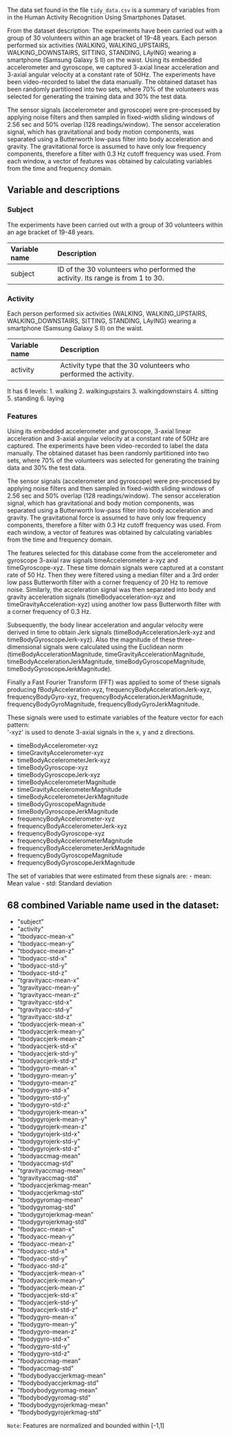 The data set found in the file `tidy_data.csv` is a summary of variables
from in the Human Activity Recognition Using Smartphones Dataset.

From the dataset description: The experiments have been carried out with
a group of 30 volunteers within an age bracket of 19-48 years. Each
person performed six activities (WALKING, WALKING\_UPSTAIRS,
WALKING\_DOWNSTAIRS, SITTING, STANDING, LAyING) wearing a smartphone
(Samsung Galaxy S II) on the waist. Using its embedded accelerometer and
gyroscope, we captured 3-axial linear acceleration and 3-axial angular
velocity at a constant rate of 50Hz. The experiments have been
video-recorded to label the data manually. The obtained dataset has been
randomly partitioned into two sets, where 70% of the volunteers was
selected for generating the training data and 30% the test data.

The sensor signals (accelerometer and gyroscope) were pre-processed by
applying noise filters and then sampled in fixed-width sliding windows
of 2.56 sec and 50% overlap (128 readings/window). The sensor
acceleration signal, which has gravitational and body motion components,
was separated using a Butterworth low-pass filter into body acceleration
and gravity. The gravitational force is assumed to have only low
frequency components, therefore a filter with 0.3 Hz cutoff frequency
was used. From each window, a vector of features was obtained by
calculating variables from the time and frequency domain.

Variable and descriptions
-------------------------

### Subject

The experiments have been carried out with a group of 30 volunteers
within an age bracket of 19-48 years.

<table>
<thead>
<tr class="header">
<th align="left">Variable name</th>
<th align="left">Description</th>
</tr>
</thead>
<tbody>
<tr class="odd">
<td align="left">subject</td>
<td align="left">ID of the 30 volunteers who performed the activity. Its range is from 1 to 30.</td>
</tr>
</tbody>
</table>

### Activity

Each person performed six activities (WALKING, WALKING\_UPSTAIRS,
WALKING\_DOWNSTAIRS, SITTING, STANDING, LAyING) wearing a smartphone
(Samsung Galaxy S II) on the waist.

<table>
<thead>
<tr class="header">
<th align="left">Variable name</th>
<th align="left">Description</th>
</tr>
</thead>
<tbody>
<tr class="odd">
<td align="left">activity</td>
<td align="left">Activity type that the 30 volunteers who performed the activity.</td>
</tr>
</tbody>
</table>

It has 6 levels: 1. walking 2. walkingupstairs 3. walkingdownstairs 4.
sitting 5. standing 6. laying

### Features

Using its embedded accelerometer and gyroscope, 3-axial linear
acceleration and 3-axial angular velocity at a constant rate of 50Hz are
captured. The experiments have been video-recorded to label the data
manually. The obtained dataset has been randomly partitioned into two
sets, where 70% of the volunteers was selected for generating the
training data and 30% the test data.

The sensor signals (accelerometer and gyroscope) were pre-processed by
applying noise filters and then sampled in fixed-width sliding windows
of 2.56 sec and 50% overlap (128 readings/window). The sensor
acceleration signal, which has gravitational and body motion components,
was separated using a Butterworth low-pass filter into body acceleration
and gravity. The gravitational force is assumed to have only low
frequency components, therefore a filter with 0.3 Hz cutoff frequency
was used. From each window, a vector of features was obtained by
calculating variables from the time and frequency domain.

The features selected for this database come from the accelerometer and
gyroscope 3-axial raw signals timeAccelerometer a-xyz and
timeGyroscope-xyz. These time domain signals were captured at a constant
rate of 50 Hz. Then they were filtered using a median filter and a 3rd
order low pass Butterworth filter with a corner frequency of 20 Hz to
remove noise. Similarly, the acceleration signal was then separated into
body and gravity acceleration signals (timeBodyacceleration-xyz and
timeGravityAcceleration-xyz) using another low pass Butterworth filter
with a corner frequency of 0.3 Hz.

Subsequently, the body linear acceleration and angular velocity were
derived in time to obtain Jerk signals (timeBodyAccelerationJerk-xyz and
timeBodyGyroscopeJerk-xyz). Also the magnitude of these
three-dimensional signals were calculated using the Euclidean norm
(timeBodyAccelerationMagnitude, timeGravityAccelerationMagnitude,
timeBodyAccelerationJerkMagnitude, timeBodyGyroscopeMagnitude,
timeBodyGyroscopeJerkMagnitude).

Finally a Fast Fourier Transform (FFT) was applied to some of these
signals producing fBodyAcceleration-xyz,
frequencyBodyAccelerationJerk-xyz, frequencyBodyGyro-xyz,
frequencyBodyAccelerationJerkMagnitude, frequencyBodyGyroMagnitude,
frequencyBodyGyroJerkMagnitude.

These signals were used to estimate variables of the feature vector for
each pattern:  
'-xyz' is used to denote 3-axial signals in the x, y and z directions.

-   timeBodyAccelerometer-xyz
-   timeGravityAccelerometer-xyz
-   timeBodyAccelerometerJerk-xyz
-   timeBodyGyroscope-xyz
-   timeBodyGyroscopeJerk-xyz
-   timeBodyAccelerometerMagnitude
-   timeGravityAccelerometerMagnitude
-   timeBodyAccelerometerJerkMagnitude
-   timeBodyGyroscopeMagnitude
-   timeBodyGyroscopeJerkMagnitude
-   frequencyBodyAccelerometer-xyz
-   frequencyBodyAccelerometerJerk-xyz
-   frequencyBodyGyroscope-xyz
-   frequencyBodyAccelerometerMagnitude
-   frequencyBodyAccelerometerJerkMagnitude
-   frequencyBodyGyroscopeMagnitude
-   frequencyBodyGyroscopeJerkMagnitude

The set of variables that were estimated from these signals are: - mean:
Mean value - std: Standard deviation

**68 combined Variable name used in the dataset:**
--------------------------------------------------

-   "subject"
-   "activity"
-   "tbodyacc-mean-x"
-   "tbodyacc-mean-y"
-   "tbodyacc-mean-z"
-   "tbodyacc-std-x"
-   "tbodyacc-std-y"
-   "tbodyacc-std-z"
-   "tgravityacc-mean-x"
-   "tgravityacc-mean-y"
-   "tgravityacc-mean-z"
-   "tgravityacc-std-x"
-   "tgravityacc-std-y"
-   "tgravityacc-std-z"
-   "tbodyaccjerk-mean-x"
-   "tbodyaccjerk-mean-y"
-   "tbodyaccjerk-mean-z"
-   "tbodyaccjerk-std-x"
-   "tbodyaccjerk-std-y"
-   "tbodyaccjerk-std-z"
-   "tbodygyro-mean-x"
-   "tbodygyro-mean-y"
-   "tbodygyro-mean-z"
-   "tbodygyro-std-x"
-   "tbodygyro-std-y"
-   "tbodygyro-std-z"
-   "tbodygyrojerk-mean-x"
-   "tbodygyrojerk-mean-y"
-   "tbodygyrojerk-mean-z"
-   "tbodygyrojerk-std-x"
-   "tbodygyrojerk-std-y"
-   "tbodygyrojerk-std-z"
-   "tbodyaccmag-mean"
-   "tbodyaccmag-std"
-   "tgravityaccmag-mean"
-   "tgravityaccmag-std"
-   "tbodyaccjerkmag-mean"
-   "tbodyaccjerkmag-std"
-   "tbodygyromag-mean"
-   "tbodygyromag-std"
-   "tbodygyrojerkmag-mean"
-   "tbodygyrojerkmag-std"
-   "fbodyacc-mean-x"
-   "fbodyacc-mean-y"
-   "fbodyacc-mean-z"
-   "fbodyacc-std-x"
-   "fbodyacc-std-y"
-   "fbodyacc-std-z"
-   "fbodyaccjerk-mean-x"
-   "fbodyaccjerk-mean-y"
-   "fbodyaccjerk-mean-z"
-   "fbodyaccjerk-std-x"
-   "fbodyaccjerk-std-y"
-   "fbodyaccjerk-std-z"
-   "fbodygyro-mean-x"
-   "fbodygyro-mean-y"
-   "fbodygyro-mean-z"
-   "fbodygyro-std-x"
-   "fbodygyro-std-y"
-   "fbodygyro-std-z"
-   "fbodyaccmag-mean"
-   "fbodyaccmag-std"
-   "fbodybodyaccjerkmag-mean"
-   "fbodybodyaccjerkmag-std"
-   "fbodybodygyromag-mean"
-   "fbodybodygyromag-std"
-   "fbodybodygyrojerkmag-mean"
-   "fbodybodygyrojerkmag-std"

`Note`: Features are normalized and bounded within [-1,1]
